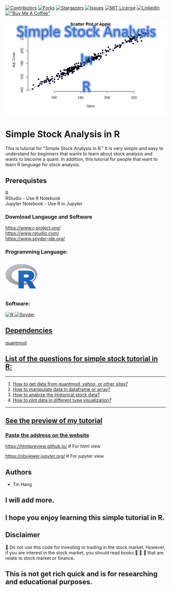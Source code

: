 
[![Contributors][contributors-shield]][contributors-url]
[![Forks][forks-shield]][forks-url]
[![Stargazers][stars-shield]][stars-url]
[![Issues][issues-shield]][issues-url]
[![MIT License][license-shield]][license-url]
[![LinkedIn][linkedin-shield]][linkedin-url]
[!["Buy Me A Coffee"](https://www.buymeacoffee.com/assets/img/custom_images/orange_img.png)](https://www.buymeacoffee.com/lastancientone)
<!-- MARKDOWN LINKS & IMAGES -->
<!-- https://www.markdownguide.org/basic-syntax/#reference-style-links -->
[contributors-shield]: https://img.shields.io/github/contributors/LastAncientOne/SimpleStockAnalysisR.svg?style=for-the-badge
[contributors-url]: https://github.com/LastAncientOne/SimpleStockAnalysisR/graphs/contributors
[forks-shield]: https://img.shields.io/github/forks/LastAncientOne/SimpleStockAnalysisR.svg?style=for-the-badge
[forks-url]: https://github.com/LastAncientOne/SimpleStockAnalysisR/network/members
[stars-shield]: https://img.shields.io/github/stars/LastAncientOne/SimpleStockAnalysisR.svg?style=for-the-badge
[stars-url]: https://github.com/LastAncientOne/SimpleStockAnalysisR/stargazers
[issues-shield]: https://img.shields.io/github/issues/LastAncientOne/SimpleStockAnalysisR.svg?style=for-the-badge
[issues-url]: https://github.com/LastAncientOne/SimpleStockAnalysisR/issues
[license-shield]: https://img.shields.io/github/license/LastAncientOne/SimpleStockAnalysisR.svg?style=for-the-badge
[license-url]: LICENSE  
[linkedin-shield]: https://img.shields.io/badge/-LinkedIn-black.svg?style=for-the-badge&logo=linkedin&colorB=555
[linkedin-url]: https://linkedin.com/in/tin-hang

<img src="Title.PNG">

# Simple Stock Analysis in R  

This is tutorial for "Simple Stock Analysis in R." It is very simple and easy to understand for beginners that wants to learn about stock analysis and wants to become a quant. In addition, this tutorial for people that want to learn R language for stock analysis. 

## Prerequistes  
R   
RStudio - Use R Notebook    
Jupyter Notebook - Use R in Jupyter  

### Download Langauge and Software  
https://www.r-project.org/    
https://www.rstudio.com/  
https://www.spyder-ide.org/

<h3 align="left"> Programming Language:</h3>
<p align="left">  </a> <a href="https://www.r-project.org/" target="_blank"> <img src="https://raw.githubusercontent.com/github/explore/80688e429a7d4ef2fca1e82350fe8e3517d3494d/topics/r/r.png" alt="R" width="100" height="100"/> </a> </p>  

<h3 align="left"> Software:</h3>
<p align="left">  </a> <a href="https://www.rstudio.com/" target="_blank"> <img src="https://www.kindpng.com/picc/m/235-2350384_r-studio-logo-transparent-hd-png-download.png" alt="R" width="250" height="100"/> </a> <a href="https://www.spyder-ide.org/" target="_blank"> <img src="https://www.kindpng.com/picc/m/86-862450_spyder-python-logo-png-transparent-png.png" alt="Spyder" width="100" height="100"/> </p>  

## Dependencies
quantmod  

## List of the questions for simple stock tutorial in R:
______________________________________________________________________________________________________________________________
  1. How to get data from quantmod, yahoo, or other sites?
  2. How to manipulate data in dataframe or array?
  2. How to analyze the Historical stock data?
  3. How to plot data in different type visualization?
______________________________________________________________________________________________________________________________

## See the preview of my tutorial
### Paste the address on the website
https://htmlpreview.github.io/  # For html view

https://nbviewer.jupyter.org/ # For jupyter view

## Authors  
* Tin Hang  

## I will add more.
## I hope you enjoy learning this simple tutorial in R.


## Disclaimer
&#x1F53B; Do not use this code for investing or trading in the stock market. However, if you are interest in the stock market, you should read books &#x1F4D8; &#x1F4D7; &#x1F4D9; that are relate to stock market or finance.  


## This is not get rich quick and is for researching and educational purposes.

